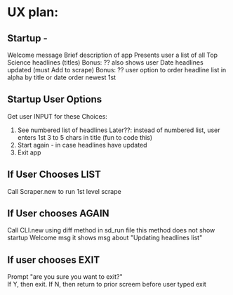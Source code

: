 # UX plan:

## Startup - 
   Welcome message
   Brief description of app
   Presents user a list of all Top Science headlines (titles)
     Bonus: ?? also shows user Date headlines updated (must Add to scrape)
     Bonus:  ?? user option to order headline list 
             in alpha by title or date order newest 1st 

## Startup User Options
   Get user INPUT for these Choices:
   1.  See numbered list of headlines
         Later??: instead of numbered list, 
                   user enters 1st 3 to 5 chars in title (fun to code this)
   2.  Start again - in case headlines have updated
   3.  Exit app

 
## If User Chooses LIST

   Call Scraper.new to run 1st level scrape
## If User chooses AGAIN
   Call CLI.new using diff method in sd_run file
   this method does not show startup Welcome msg
   it shows msg about "Updating headlines list"
## If user chooses EXIT
   Prompt "are you sure you want to exit?"  
   If Y, then exit.  If N, then return to prior screem before user typed exit

